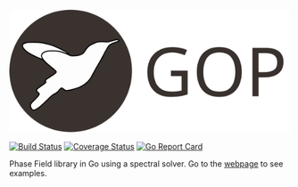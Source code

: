 ![Logo](docs/assets/logo.svg)

[![Build Status](https://travis-ci.org/davidkleiven/gopf.svg?branch=master)](https://travis-ci.org/davidkleiven/gopf)
[![Coverage Status](https://coveralls.io/repos/github/davidkleiven/gopf/badge.svg?branch=master)](https://coveralls.io/github/davidkleiven/gopf?branch=master)
[![Go Report Card](https://goreportcard.com/badge/github.com/davidkleiven/gopf)](https://goreportcard.com/report/github.com/davidkleiven/gopf)


Phase Field library in Go using a spectral solver. Go to the [webpage](https://davidkleiven.github.io/gopf/) to see examples.
